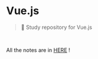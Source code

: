 # Vue.js

> :pencil: ​Study repository for Vue.js

<br>

All the notes are in [HERE](https://github.com/chloe-codes1/TIL/tree/master/Vue.js) !